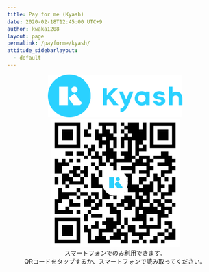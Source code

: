 ```yaml
---
title: Pay for me (Kyash)
date: 2020-02-18T12:45:00 UTC+9
author: kwaka1208
layout: page
permalink: /payforme/kyash/
attitude_sidebarlayout:
  - default
---
```


<div style="text-align: center; font-size: 14px;">
	<img src="/assets/images/payforme/logo_kyash.png" style="width:auto; height:100px;">
	<br style="margin: 15px 0;">
	<a href="kyash://qr/u/3699565239186766293">
		<img src="/assets/images/payforme/qr_kyash.png" style="width:300px; height:auto;">
	</a>
	<br style="margin: 15px 0;">
	スマートフォンでのみ利用できます。<br>
	QRコードをタップするか、スマートフォンで読み取ってください。
</div>